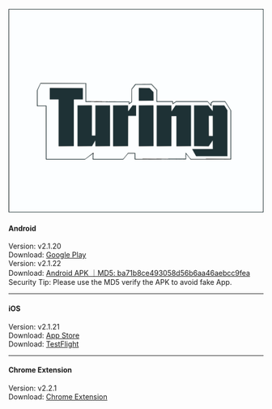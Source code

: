 ![Naobx](./logo.svg) 
####  Android
Version: v2.1.20    
Download: [Google Play](https://play.google.com/store/apps/details?id=xyz.turingwallet.app)  
Version: v2.1.22    
Download: [Android APK ｜MD5: ba71b8ce493058d56b6aa46aebcc9fea ](https://cdn.turingwallet.xyz/TuringWallet/TuringWallet_v2.1.22_08290331.apk)  
Security Tip: Please use the MD5 verify the APK to avoid fake App. 

______________________________________________________________________________________________________________________
####  iOS
Version: v2.1.21    
Download: [App Store](https://apps.apple.com/us/app/turingwallet/id673901912)  
Download: [TestFlight](https://testflight.apple.com/join/yg3nR1v3)

______________________________________________________________________________________________________________________
####  Chrome Extension
Version:  v2.2.1  
Download: [Chrome Extension](https://chromewebstore.google.com/detail/turing-wallet/mjlneilmalioopigbcoamnebihcfndeg) 
